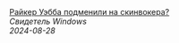 <!--2024-08-28 08:17:45-->
<div class="yb">
  <a class="nodecor" href="/posts.html?tajny/rajker_uebba_podmenili_na_skinvokera">
    <img class="preview" data-videoid="PjGJ1eJTCw8" src="https://i1.ytimg.com/vi/PjGJ1eJTCw8/hqdefault.jpg" align="middle" alt="">
  </a>
  <div class="inlbl text">
    <a class="nodecor" href="/posts.html?tajny/rajker_uebba_podmenili_na_skinvokera">Райкер Уэбба подменили на скинвокера?</a><br>
    <i class="smaller2">Свидетель Windows</i><br>
    <i class="smaller3">2024-08-28</i>
  </div>
</div>
